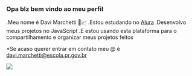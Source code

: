 ### Opa blz    bem vindo ao meu perfil

.Meu nome é Davi Marchetti 🚜📈
.Estou estudando no [Alura](https://www.alura.com.br)
.Desenvolvo meus projetos no JavaScript
.E estou usando esta plataforma para o compartilhamento e organizar meus projetos feitos

*Se acaso querer entrar em contato meu @ é   davi.marchetti@escola.pr.gov.br

![](https://i.giphy.com/media/v1.Y2lkPTc5MGI3NjExdGI3NDN5cmxkem53MmJmbXdoaDN3aHVhem05eXZvaWRlZGx3ZGt4NiZlcD12MV9pbnRlcm5hbF9naWZfYnlfaWQmY3Q9Zw/MYyvxQYGyqTYyh7Szf/giphy.gif)

